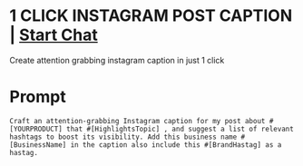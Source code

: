 

# 1 CLICK INSTAGRAM POST CAPTION | [Start Chat](https://gptcall.net/chat.html?data=%7B%22contact%22%3A%7B%22id%22%3A%22c6743097-e1cb-4142-94e4-db8a4b3e0610%22%2C%22flow%22%3Atrue%7D%7D)
Create attention grabbing instagram caption in just 1 click

# Prompt

```
Craft an attention-grabbing Instagram caption for my post about #[YOURPRODUCT] that #[HighlightsTopic] , and suggest a list of relevant hashtags to boost its visibility. Add this business name #[BusinessName] in the caption also include this #[BrandHastag] as a hastag.
```





